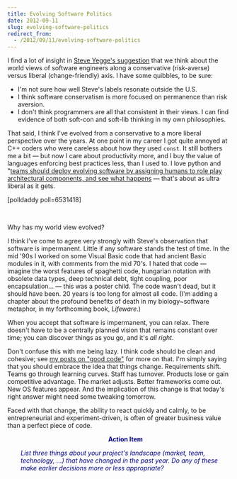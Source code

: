 ```yaml
---
title: Evolving Software Politics
date: 2012-09-11
slug: evolving-software-politics
redirect_from:
  - /2012/09/11/evolving-software-politics
---
```


I find a lot of insight in <a title="soft-con and soft-lib" href="https://plus.google.com/u/2/110981030061712822816/posts/KaSKeg4vQtz" target="_blank">Steve Yegge's suggestion</a> that we think about the world views of software engineers along a conservative (risk-averse) versus liberal (change-friendly) axis. I have some quibbles, to be sure:
<ul>
	<li>I'm not sure how well Steve's labels resonate outside the U.S.</li>
	<li>I think software conservatism is more focused on permanence than risk aversion.</li>
	<li>I don't think programmers are all that consistent in their views. I can find evidence of both soft-con and soft-lib thinking in my own philosophies.</li>
</ul>
That said, I think I've evolved from a conservative to a more liberal perspective over the years. At one point in my career I got quite annoyed at C++ coders who were careless about how they used <code>const</code>. It still bothers me a bit &mdash; but now I care about productivity more, and I buy the value of languages enforcing best practices less, than I used to. I love python and "<a href="role-play-centered-design.md" target="_blank">teams should deploy evolving software by assigning humans to role play architectural components, and see what happens</a> &mdash; that's about as ultra liberal as it gets.

[polldaddy poll=6531418]

 

Why has my world view evolved?

I think I've come to agree very strongly with Steve's observation that software is impermanent. Little if any software stands the test of time. In the mid '90s I worked on some Visual Basic code that had ancient Basic modules in it, with comments from the mid 70's. I hated that code &mdash; imagine the worst features of spaghetti code, hungarian notation with obsolete data types, deep technical debt, tight coupling, poor encapsulation... &mdash; this was a poster child. The code wasn't dead, but it should have been. 20 years is too long for almost all code. (I'm adding a chapter about the profound benefits of death in my biology~software metaphor, in my forthcoming book, <em>Lifeware</em>.)

When you accept that software is impermanent, you can relax. There doesn't have to be a centrally planned vision that remains constant over time; you can discover things as you go, and it's <em>all right</em>.

Don't confuse this with me being lazy. I think code should be clean and cohesive; see <a href="/category/good-code/" target="_blank">my posts on "good code"</a> for more on that. I'm simply saying that you should embrace the idea that things change. Requirements shift. Teams go through learning curves. Staff has turnover. Products lose or gain competitive advantage. The market adjusts. Better frameworks come out. New OS features appear. And the implication of this change is that today's right answer might need some tweaking tomorrow.

Faced with that change, the ability to react quickly and calmly, to be entrepreneurial and experiment-driven, is often of greater business value than a perfect piece of code.
<p style="padding-left:30px;text-align:center;"><strong><span style="color:#000080;">Action Item</span></strong></p>
<p style="padding-left:30px;"><em><span style="color:#000080;">List three things about your project's landscape (market, team, technology, ...) that have changed in the past year. Do any of these make earlier decisions more or less appropriate?</span></em></p>